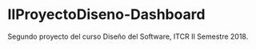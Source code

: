 # IIProyectoDiseno-Dashboard
Segundo proyecto del curso Diseño del Software, ITCR II Semestre 2018.
